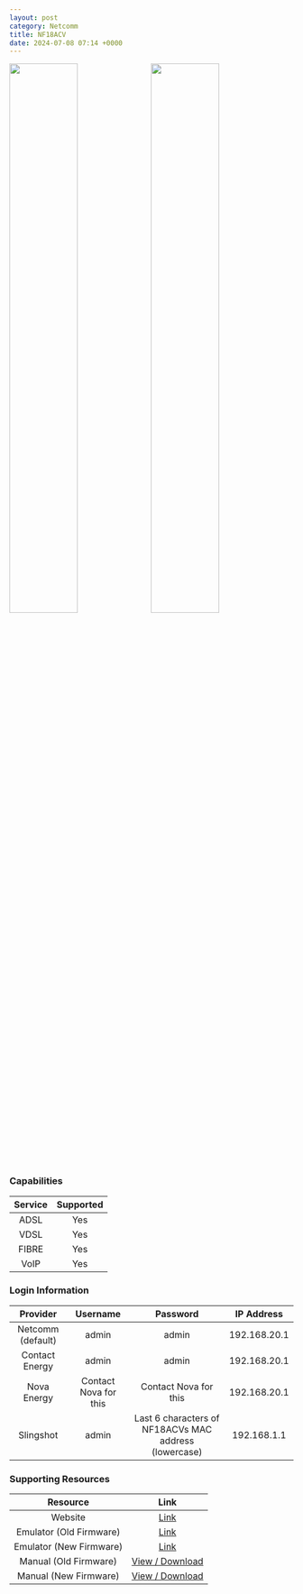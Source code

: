 ```yaml
---
layout: post
category: Netcomm
title: NF18ACV
date: 2024-07-08 07:14 +0000
---
```

<img src="https://www.pbtech.co.nz/imgprod/default/M/O/MODNCM1059__1.webp?h=3039711667" height="50%" width="49%">
<img src="https://www.pbtech.co.nz/imgprod/default/M/O/MODNCM1059__3.webp?h=3039711667" height="50%" width="49%">

### Capabilities

| Service | Supported |
| :-: | :-: |
| ADSL | Yes |
| VDSL | Yes |
| FIBRE | Yes |
| VoIP | Yes |

### Login Information

| Provider | Username | Password | IP Address |
| :-: | :-: | :-: | :-: |
| Netcomm (default) | admin | admin | 192.168.20.1 |
| Contact Energy | admin | admin | 192.168.20.1 |
| Nova Energy | Contact Nova for this | Contact Nova for this | 192.168.20.1 |
| Slingshot | admin | Last 6 characters of NF18ACVs MAC address (lowercase) | 192.168.1.1 |

### Supporting Resources

| Resource | Link |
| :-: | :-: |
| Website | [Link](https://support.netcommwireless.com/products/NF18ACV) |
| Emulator (Old Firmware) | [Link](https://support.netcommwireless.com/emulators/NF18ACV/main.html) |
| Emulator (New Firmware) | [Link](https://support.netcommwireless.com/emulators/NF18ACV-NC2) |
| Manual (Old Firmware) | [View / Download](https://support.netcommwireless.com/api/Media/Document/15e4ce68-1263-4dd4-92db-eb4716aae8e6?Product=NF18ACV%20User%20Guide.pdf) |
| Manual (New Firmware) | [View / Download](https://support.netcommwireless.com/api/Media/Document/faac836c-5f79-40e9-8180-66bb8c28ae0a?Product=NF18ACV%20User%20Guide.pdf) |
